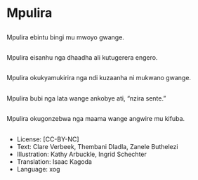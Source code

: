 # Mpulira

##
Mpulira ebintu bingi mu
mwoyo gwange.

##
Mpulira eisanhu nga
dhaadha ali kutugerera
engero.

##
Mpulira okukyamukirira
nga ndi kuzaanha ni
mukwano gwange.

##
Mpulira bubi nga lata
wange ankobye ati,
“nzira sente.”

##
Mpulira okugonzebwa
nga maama wange
angwire mu kifuba.

##
* License: [CC-BY-NC]
* Text: Clare Verbeek, Thembani Dladla, Zanele Buthelezi
* Illustration: Kathy Arbuckle, Ingrid Schechter
* Translation: Isaac Kagoda
* Language: xog

